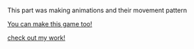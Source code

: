This part was making animations and their movement pattern

[You can make this game too!](https://www.udemy.com/course/code-your-first-game/learn/lecture/2497876#overview)

[check out my work!](https://matthiaseaton.github.io/Big-Game-Project-Part-3/index.html)
